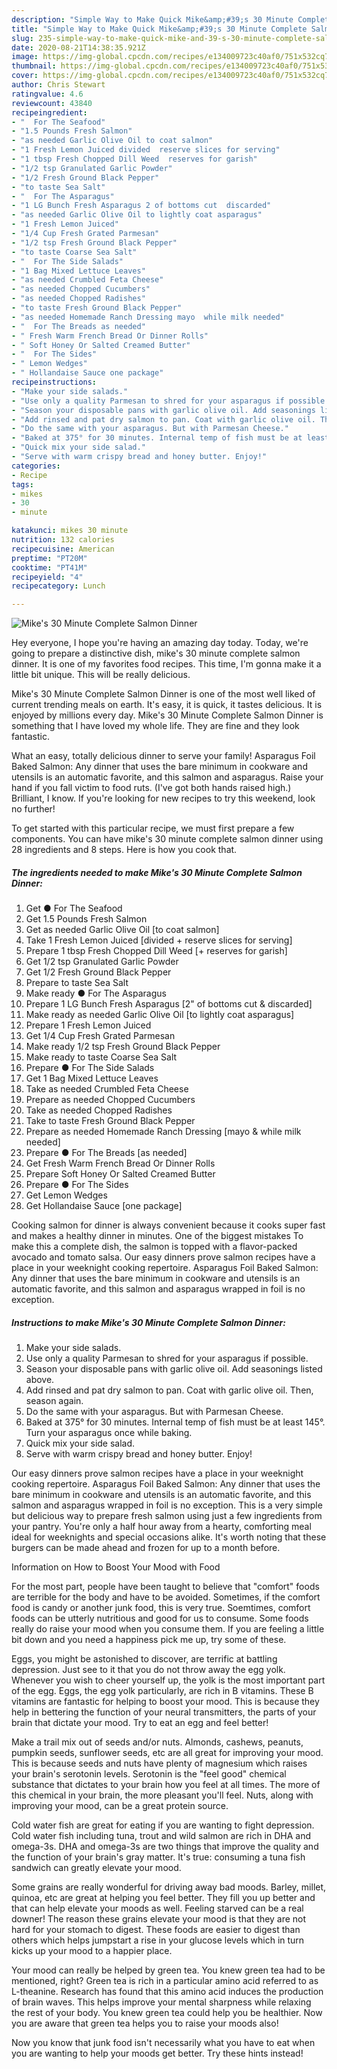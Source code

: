 ```yaml
---
description: "Simple Way to Make Quick Mike&amp;#39;s 30 Minute Complete Salmon Dinner"
title: "Simple Way to Make Quick Mike&amp;#39;s 30 Minute Complete Salmon Dinner"
slug: 235-simple-way-to-make-quick-mike-and-39-s-30-minute-complete-salmon-dinner
date: 2020-08-21T14:38:35.921Z
image: https://img-global.cpcdn.com/recipes/e134009723c40af0/751x532cq70/mikes-30-minute-complete-salmon-dinner-recipe-main-photo.jpg
thumbnail: https://img-global.cpcdn.com/recipes/e134009723c40af0/751x532cq70/mikes-30-minute-complete-salmon-dinner-recipe-main-photo.jpg
cover: https://img-global.cpcdn.com/recipes/e134009723c40af0/751x532cq70/mikes-30-minute-complete-salmon-dinner-recipe-main-photo.jpg
author: Chris Stewart
ratingvalue: 4.6
reviewcount: 43840
recipeingredient:
- "  For The Seafood"
- "1.5 Pounds Fresh Salmon"
- "as needed Garlic Olive Oil to coat salmon"
- "1 Fresh Lemon Juiced divided  reserve slices for serving"
- "1 tbsp Fresh Chopped Dill Weed  reserves for garish"
- "1/2 tsp Granulated Garlic Powder"
- "1/2 Fresh Ground Black Pepper"
- "to taste Sea Salt"
- "  For The Asparagus"
- "1 LG Bunch Fresh Asparagus 2 of bottoms cut  discarded"
- "as needed Garlic Olive Oil to lightly coat asparagus"
- "1 Fresh Lemon Juiced"
- "1/4 Cup Fresh Grated Parmesan"
- "1/2 tsp Fresh Ground Black Pepper"
- "to taste Coarse Sea Salt"
- "  For The Side Salads"
- "1 Bag Mixed Lettuce Leaves"
- "as needed Crumbled Feta Cheese"
- "as needed Chopped Cucumbers"
- "as needed Chopped Radishes"
- "to taste Fresh Ground Black Pepper"
- "as needed Homemade Ranch Dressing mayo  while milk needed"
- "  For The Breads as needed"
- " Fresh Warm French Bread Or Dinner Rolls"
- " Soft Honey Or Salted Creamed Butter"
- "  For The Sides"
- " Lemon Wedges"
- " Hollandaise Sauce one package"
recipeinstructions:
- "Make your side salads."
- "Use only a quality Parmesan to shred for your asparagus if possible."
- "Season your disposable pans with garlic olive oil. Add seasonings listed above."
- "Add rinsed and pat dry salmon to pan. Coat with garlic olive oil. Then, season again."
- "Do the same with your asparagus. But with Parmesan Cheese."
- "Baked at 375° for 30 minutes. Internal temp of fish must be at least 145°. Turn your asparagus once while baking."
- "Quick mix your side salad."
- "Serve with warm crispy bread and honey butter. Enjoy!"
categories:
- Recipe
tags:
- mikes
- 30
- minute

katakunci: mikes 30 minute 
nutrition: 132 calories
recipecuisine: American
preptime: "PT20M"
cooktime: "PT41M"
recipeyield: "4"
recipecategory: Lunch

---
```



![Mike&#39;s 30 Minute Complete Salmon Dinner](https://img-global.cpcdn.com/recipes/e134009723c40af0/751x532cq70/mikes-30-minute-complete-salmon-dinner-recipe-main-photo.jpg)

Hey everyone, I hope you're having an amazing day today. Today, we're going to prepare a distinctive dish, mike&#39;s 30 minute complete salmon dinner. It is one of my favorites food recipes. This time, I'm gonna make it a little bit unique. This will be really delicious.

Mike&#39;s 30 Minute Complete Salmon Dinner is one of the most well liked of current trending meals on earth. It's easy, it is quick, it tastes delicious. It is enjoyed by millions every day. Mike&#39;s 30 Minute Complete Salmon Dinner is something that I have loved my whole life. They are fine and they look fantastic.

What an easy, totally delicious dinner to serve your family! Asparagus Foil Baked Salmon: Any dinner that uses the bare minimum in cookware and utensils is an automatic favorite, and this salmon and asparagus. Raise your hand if you fall victim to food ruts. (I&#39;ve got both hands raised high.) Brilliant, I know. If you&#39;re looking for new recipes to try this weekend, look no further!


To get started with this particular recipe, we must first prepare a few components. You can have mike&#39;s 30 minute complete salmon dinner using 28 ingredients and 8 steps. Here is how you cook that.

<!--inarticleads1-->

##### The ingredients needed to make Mike&#39;s 30 Minute Complete Salmon Dinner:

1. Get  ● For The Seafood
1. Get 1.5 Pounds Fresh Salmon
1. Get as needed Garlic Olive Oil [to coat salmon]
1. Take 1 Fresh Lemon Juiced [divided + reserve slices for serving]
1. Prepare 1 tbsp Fresh Chopped Dill Weed [+ reserves for garish]
1. Get 1/2 tsp Granulated Garlic Powder
1. Get 1/2 Fresh Ground Black Pepper
1. Prepare to taste Sea Salt
1. Make ready  ● For The Asparagus
1. Prepare 1 LG Bunch Fresh Asparagus [2&#34; of bottoms cut &amp; discarded]
1. Make ready as needed Garlic Olive Oil [to lightly coat asparagus]
1. Prepare 1 Fresh Lemon Juiced
1. Get 1/4 Cup Fresh Grated Parmesan
1. Make ready 1/2 tsp Fresh Ground Black Pepper
1. Make ready to taste Coarse Sea Salt
1. Prepare  ● For The Side Salads
1. Get 1 Bag Mixed Lettuce Leaves
1. Take as needed Crumbled Feta Cheese
1. Prepare as needed Chopped Cucumbers
1. Take as needed Chopped Radishes
1. Take to taste Fresh Ground Black Pepper
1. Prepare as needed Homemade Ranch Dressing [mayo &amp; while milk needed]
1. Prepare  ● For The Breads [as needed]
1. Get  Fresh Warm French Bread Or Dinner Rolls
1. Prepare  Soft Honey Or Salted Creamed Butter
1. Prepare  ● For The Sides
1. Get  Lemon Wedges
1. Get  Hollandaise Sauce [one package]


Cooking salmon for dinner is always convenient because it cooks super fast and makes a healthy dinner in minutes. One of the biggest mistakes To make this a complete dish, the salmon is topped with a flavor-packed avocado and tomato salsa. Our easy dinners prove salmon recipes have a place in your weeknight cooking repertoire. Asparagus Foil Baked Salmon: Any dinner that uses the bare minimum in cookware and utensils is an automatic favorite, and this salmon and asparagus wrapped in foil is no exception. 

<!--inarticleads2-->

##### Instructions to make Mike&#39;s 30 Minute Complete Salmon Dinner:

1. Make your side salads.
1. Use only a quality Parmesan to shred for your asparagus if possible.
1. Season your disposable pans with garlic olive oil. Add seasonings listed above.
1. Add rinsed and pat dry salmon to pan. Coat with garlic olive oil. Then, season again.
1. Do the same with your asparagus. But with Parmesan Cheese.
1. Baked at 375° for 30 minutes. Internal temp of fish must be at least 145°. Turn your asparagus once while baking.
1. Quick mix your side salad.
1. Serve with warm crispy bread and honey butter. Enjoy!


Our easy dinners prove salmon recipes have a place in your weeknight cooking repertoire. Asparagus Foil Baked Salmon: Any dinner that uses the bare minimum in cookware and utensils is an automatic favorite, and this salmon and asparagus wrapped in foil is no exception. This is a very simple but delicious way to prepare fresh salmon using just a few ingredients from your pantry. You&#39;re only a half hour away from a hearty, comforting meal ideal for weeknights and special occasions alike. It&#39;s worth noting that these burgers can be made ahead and frozen for up to a month before. 

Information on How to Boost Your Mood with Food


For the most part, people have been taught to believe that "comfort" foods are terrible for the body and have to be avoided. Sometimes, if the comfort food is candy or another junk food, this is very true. Soemtimes, comfort foods can be utterly nutritious and good for us to consume. Some foods really do raise your mood when you consume them. If you are feeling a little bit down and you need a happiness pick me up, try some of these.

Eggs, you might be astonished to discover, are terrific at battling depression. Just see to it that you do not throw away the egg yolk. Whenever you wish to cheer yourself up, the yolk is the most important part of the egg. Eggs, the egg yolk particularly, are rich in B vitamins. These B vitamins are fantastic for helping to boost your mood. This is because they help in bettering the function of your neural transmitters, the parts of your brain that dictate your mood. Try to eat an egg and feel better!

Make a trail mix out of seeds and/or nuts. Almonds, cashews, peanuts, pumpkin seeds, sunflower seeds, etc are all great for improving your mood. This is because seeds and nuts have plenty of magnesium which raises your brain's serotonin levels. Serotonin is the "feel good" chemical substance that dictates to your brain how you feel at all times. The more of this chemical in your brain, the more pleasant you'll feel. Nuts, along with improving your mood, can be a great protein source.

Cold water fish are great for eating if you are wanting to fight depression. Cold water fish including tuna, trout and wild salmon are rich in DHA and omega-3s. DHA and omega-3s are two things that improve the quality and the function of your brain's gray matter. It's true: consuming a tuna fish sandwich can greatly elevate your mood. 

Some grains are really wonderful for driving away bad moods. Barley, millet, quinoa, etc are great at helping you feel better. They fill you up better and that can help elevate your moods as well. Feeling starved can be a real downer! The reason these grains elevate your mood is that they are not hard for your stomach to digest. These foods are easier to digest than others which helps jumpstart a rise in your glucose levels which in turn kicks up your mood to a happier place.

Your mood can really be helped by green tea. You knew green tea had to be mentioned, right? Green tea is rich in a particular amino acid referred to as L-theanine. Research has found that this amino acid induces the production of brain waves. This helps improve your mental sharpness while relaxing the rest of your body. You knew green tea could help you be healthier. Now you are aware that green tea helps you to raise your moods also!

Now you know that junk food isn't necessarily what you have to eat when you are wanting to help your moods get better. Try  these hints  instead!

